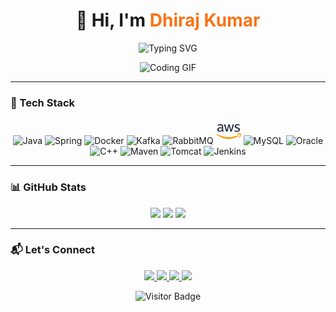 <h1 align="center">
  👋 Hi, I'm <span style="color:#f97316;"><b>Dhiraj Kumar</b></span>
</h1>

<p align="center">
  <img src="https://readme-typing-svg.demolab.com?font=Fira+Code&size=22&duration=2000&pause=1000&color=F97316&center=true&vCenter=true&width=500&lines=Backend+Engineer;Java+%7C+Spring+Boot+%7C+Microservices;Kafka+%7C+RabbitMQ+%7C+Docker+%7C+AWS;MySQL+%7C+Oracle+%7C+C%2B%2B+%7C+DSA+Lover" alt="Typing SVG" />
</p>

<p align="center">
  <img src="https://raw.githubusercontent.com/Anmol-Baranwal/Cool-GIFs-For-GitHub/main/Developer.gif" width="500" alt="Coding GIF"/>
</p>

---

### 🚀 Tech Stack

<p align="center">
  <img src="https://cdn.jsdelivr.net/gh/devicons/devicon/icons/java/java-original.svg" height="40" alt="Java"/>
  <img src="https://cdn.jsdelivr.net/gh/devicons/devicon/icons/spring/spring-original.svg" height="40" alt="Spring"/>
  <img src="https://cdn.jsdelivr.net/gh/devicons/devicon/icons/docker/docker-original.svg" height="40" alt="Docker"/>
  <img src="https://cdn.jsdelivr.net/gh/devicons/devicon/icons/apachekafka/apachekafka-original.svg" height="40" alt="Kafka"/>
  <img src="https://cdn.jsdelivr.net/gh/devicons/devicon/icons/rabbitmq/rabbitmq-original.svg" height="40" alt="RabbitMQ"/>
  <img src="https://raw.githubusercontent.com/devicons/devicon/master/icons/amazonwebservices/amazonwebservices-original-wordmark.svg" height="40" alt="AWS"/>
  <img src="https://cdn.jsdelivr.net/gh/devicons/devicon/icons/mysql/mysql-original.svg" height="40" alt="MySQL"/>
  <img src="https://cdn.jsdelivr.net/gh/devicons/devicon/icons/oracle/oracle-original.svg" height="40" alt="Oracle"/>
  <img src="https://cdn.jsdelivr.net/gh/devicons/devicon/icons/cplusplus/cplusplus-original.svg" height="40" alt="C++"/>
  <img src="https://cdn.jsdelivr.net/gh/devicons/devicon/icons/maven/maven-original.svg" height="40" alt="Maven"/>
  <img src="https://cdn.jsdelivr.net/gh/devicons/devicon/icons/tomcat/tomcat-original.svg" height="40" alt="Tomcat"/>
  <img src="https://cdn.jsdelivr.net/gh/devicons/devicon/icons/jenkins/jenkins-original.svg" height="40" alt="Jenkins"/>
</p>

---

### 📊 GitHub Stats

<p align="center">
  <img src="https://github-readme-stats.vercel.app/api?username=krrdhiraj&show_icons=true&theme=radical" width="400"/>
  <img src="https://github-readme-streak-stats.herokuapp.com/?user=krrdhiraj&theme=radical" width="400"/>
  <img src="https://github-readme-stats.vercel.app/api/top-langs/?username=krrdhiraj&layout=compact&theme=radical" width="400"/>
</p>

---

### 📬 Let's Connect

<p align="center">
  <a href="https://linkedin.com/in/dhirajkr1" target="_blank">
    <img src="https://img.shields.io/badge/LinkedIn-0A66C2?style=for-the-badge&logo=linkedin&logoColor=white"/>
  </a>
  <a href="https://twitter.com/__Chickoo__" target="_blank">
    <img src="https://img.shields.io/badge/Twitter-1DA1F2?style=for-the-badge&logo=twitter&logoColor=white"/>
  </a>
  <a href="https://leetcode.com/dhiraj_kr" target="_blank">
    <img src="https://img.shields.io/badge/LeetCode-FFA116?style=for-the-badge&logo=leetcode&logoColor=black"/>
  </a>
  <a href="mailto:k4.dhiraj4@gmail.com">
    <img src="https://img.shields.io/badge/Gmail-D14836?style=for-the-badge&logo=gmail&logoColor=white"/>
  </a>
</p>

<p align="center">
  <img src="https://visitor-badge.laobi.icu/badge?page_id=krrdhiraj.visitor-badge" alt="Visitor Badge"/>
</p>
